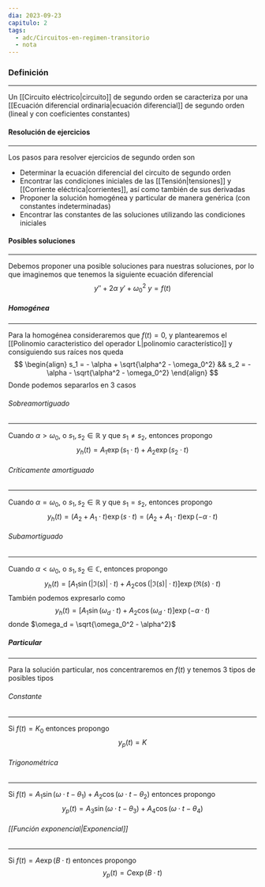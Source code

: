 ```yaml
---
dia: 2023-09-23
capitulo: 2
tags:
  - adc/Circuitos-en-regimen-transitorio
  - nota
---
```

### Definición
---
Un [[Circuito eléctrico|circuito]] de segundo orden se caracteriza por una [[Ecuación diferencial ordinaria|ecuación diferencial]] de segundo orden (lineal y con coeficientes constantes)

#### Resolución de ejercicios
---
Los pasos para resolver ejercicios de segundo orden son
* Determinar la ecuación diferencial del circuito de segundo orden
* Encontrar las condiciones iniciales de las [[Tensión|tensiones]] y [[Corriente eléctrica|corrientes]], así como también de sus derivadas
* Proponer la solución homogénea y particular de manera genérica (con constantes indeterminadas)
* Encontrar las constantes de las soluciones utilizando las condiciones iniciales

#### Posibles soluciones
---
Debemos proponer una posible soluciones para nuestras soluciones, por lo que imaginemos que tenemos la siguiente ecuación diferencial $$ y'' + 2 \alpha ~ y' + \omega_0^2 ~ y = f(t) $$
##### Homogénea
---
Para la homogénea consideraremos que $f(t) = 0$, y plantearemos el [[Polinomio caracteristico del operador L|polinomio característico]] y consiguiendo sus raíces nos queda $$ \begin{align} 
	s_1 = - \alpha + \sqrt{\alpha^2 - \omega_0^2} && 
	s_2 = - \alpha - \sqrt{\alpha^2 - \omega_0^2}
\end{align} $$
Donde podemos separarlos en 3 casos
###### Sobreamortiguado
---
Cuando $\alpha > \omega_0$, o $s_1, s_2 \in \mathbb{R}$ y que $s_1 \ne s_2$, entonces propongo $$ y_h(t) = A_1 \exp \left( s_1 \cdot t \right) + A_2 \exp \left( s_2 \cdot t \right) $$
###### Críticamente amortiguado
---
Cuando $\alpha = \omega_0$, o $s_1, s_2 \in \mathbb{R}$ y que $s_1 = s_2$, entonces propongo $$ y_h(t) = (A_2 + A_1 \cdot t) \exp \left( s \cdot t \right) = (A_2 + A_1 \cdot t) \exp \left( - \alpha \cdot t \right) $$
###### Subamortiguado
---
Cuando $\alpha < \omega_0$, o $s_1, s_2 \in \mathbb{C}$, entonces propongo $$ y_h(t) = \left[ A_1 \sin \left( | \Im (s) | \cdot t \right) + A_2 \cos \left( |\Im(s)| \cdot t \right) \right] \exp \left( \Re (s) \cdot t \right) $$
También podemos expresarlo como $$ y_h(t) = \left[ A_1 \sin \left( \omega_d \cdot t \right) + A_2 \cos \left( \omega_d \cdot t \right) \right] \exp \left( - \alpha \cdot t \right) $$ donde $\omega_d = \sqrt{\omega_0^2 - \alpha^2}$

##### Particular
---
Para la solución particular, nos concentraremos en $f(t)$ y tenemos 3 tipos de posibles tipos

###### Constante
---
Si $f(t) = K_0$ entonces propongo $$ y_p(t) = K $$
###### Trigonométrica
---
Si $f(t) = A_1 \sin \left( \omega \cdot t - \theta_1 \right) + A_2 \cos \left( \omega \cdot t - \theta_2 \right)$ entonces propongo $$ y_p(t) = A_3 \sin \left( \omega \cdot t - \theta_3 \right) + A_4 \cos \left( \omega \cdot t - \theta_4 \right) $$
###### [[Función exponencial|Exponencial]]
---
Si $f(t) = A \exp \left( B \cdot t \right)$ entonces propongo $$ y_p(t) = C \exp \left( B \cdot t \right) $$